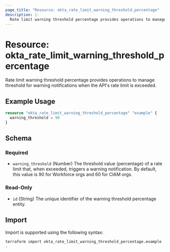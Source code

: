 ```yaml
---
page_title: "Resource: okta_rate_limit_warning_threshold_percentage"
description: |-
  Rate limit warning threshold percentage provides operations to manage threshold for warning notifications when the API's rate limit is exceeded.
---
```


# Resource: okta_rate_limit_warning_threshold_percentage

Rate limit warning threshold percentage provides operations to manage threshold for warning notifications when the API's rate limit is exceeded.
## Example Usage

```terraform
resource "okta_rate_limit_warning_threshold_percentage" "example" {
  warning_threshold = 90
}
```

<!-- schema generated by tfplugindocs -->
## Schema

### Required

- `warning_threshold` (Number) The threshold value (percentage) of a rate limit that, when exceeded, triggers a warning notification. By default, this value is 90 for Workforce orgs and 60 for CIAM orgs.

### Read-Only

- `id` (String) The unique identifier of the warning threshold percentage entity.

## Import

Import is supported using the following syntax:

```shell
terraform import okta_rate_limit_warning_threshold_percentage.example .
```

